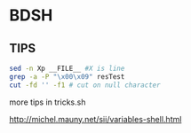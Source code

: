 # BDSH

## TIPS

```bash
sed -n Xp __FILE__ #X is line
grep -a -P "\x00\x09" resTest
cut -fd '' -f1 # cut on null character
```

more tips in tricks.sh

http://michel.mauny.net/sii/variables-shell.html
